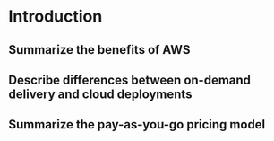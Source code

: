 # Introduction

## Summarize the benefits of AWS

## Describe differences between on-demand delivery and cloud deployments

## Summarize the pay-as-you-go pricing model